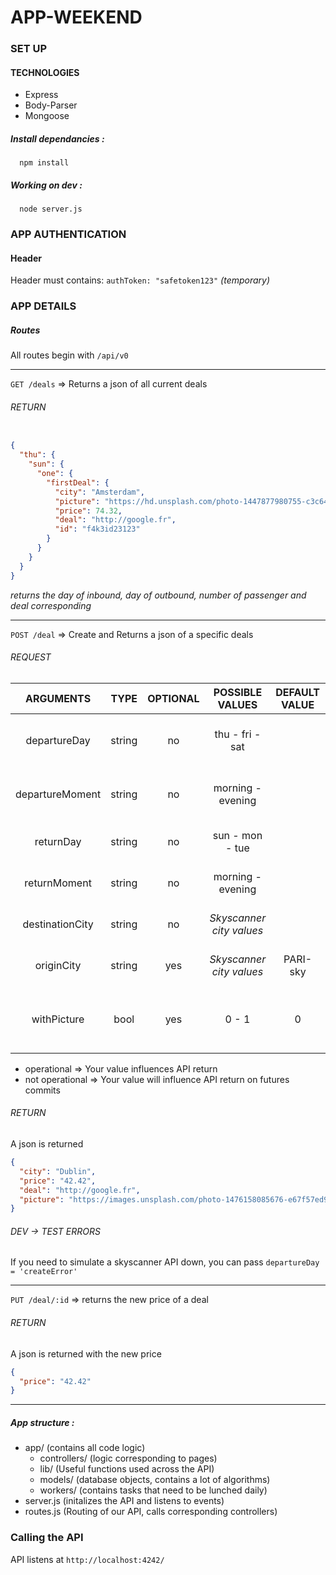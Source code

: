 # APP-WEEKEND

### SET UP

#### TECHNOLOGIES

* Express
* Body-Parser
* Mongoose

##### Install dependancies :
```shell
  npm install
```


##### Working on dev :

```shell
  node server.js
```

### APP AUTHENTICATION

#### Header
Header must contains:
`authToken: "safetoken123"` *(temporary)*

### APP DETAILS

##### Routes

All routes begin with `/api/v0`

***

`GET /deals` => Returns a json of all current deals

###### RETURN

```json

{
  "thu": {
    "sun": {
      "one": {
        "firstDeal": {
          "city": "Amsterdam",
          "picture": "https://hd.unsplash.com/photo-1447877980755-c3c642760061",
          "price": 74.32,
          "deal": "http://google.fr",
          "id": "f4k3id23123"
        }
      }
    }
  }
}

```

*returns the day of inbound, day of outbound, number of passenger and deal corresponding*

***

`POST /deal` => Create and Returns a json of a specific deals

###### REQUEST

|     ARGUMENTS    |  TYPE  | OPTIONAL |     POSSIBLE VALUES    | DEFAULT VALUE |     DESCRIPTION     |
|:---------------:|:------:|:--------:|:----------------------:|:-------------:|:-------------------:|
|   departureDay  | string |    no    |    thu - fri - sat   |               |   Day of departure (not operational) |
| departureMoment | string |    no    |   morning - evening   |               | Moment of departure (not operational) |
|    returnDay    | string |    no    |    sun - mon - tue   |               |    Day of return  (not operational)  |
|   returnMoment  | string |    no    |   morning - evening   |               |   Moment of return (not operational) |
| destinationCity | string |    no    | *Skyscanner city values* |               |    City to fly to (not operational)  |
|    originCity   | string |    yes   | *Skyscanner city values* |    PARI-sky   |   City to fly from (not operational) |
|    withPicture  | bool   |    yes   | 0 - 1 |    0   |   If you need a picture to illustrate your deal (operational) |

* operational => Your value influences API return
* not operational => Your value will influence API return on futures commits

###### RETURN

A json is returned

```json
{
  "city": "Dublin",
  "price": "42.42",
  "deal": "http://google.fr",
  "picture": "https://images.unsplash.com/photo-1476158085676-e67f57ed9ed7?ixlib=rb-0.3.5&q=80&fm=jpg&crop=entropy&cs=tinysrgb&s=3b921acce5c55d802d64d31d081e80bb"
}

```

###### DEV -> TEST ERRORS

If you need to simulate a skyscanner API down, you can pass `departureDay = 'createError'`

***

`PUT /deal/:id` => returns the new price of a deal

###### RETURN

A json is returned with the new price

```json
{
  "price": "42.42"
}

```

***

##### App structure :

- app/ (contains all code logic)
  - controllers/ (logic corresponding to pages)
  - lib/ (Useful functions used across the API)
  - models/ (database objects, contains a lot of algorithms)
  - workers/ (contains tasks that need to be lunched daily)
- server.js (initalizes the API and listens to events)
- routes.js (Routing of our API, calls corresponding controllers)

### Calling the API

API listens at `http://localhost:4242/`
